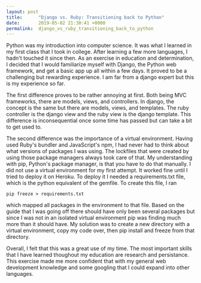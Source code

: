 ```yaml
---
layout: post
title:      "Django vs. Ruby: Transitioning back to Python"
date:       2019-05-02 21:30:41 +0000
permalink:  django_vs_ruby_transitioning_back_to_python
---
```



Python was my introduction into computer science. It was what I learned in my first class that I took in college. After learning a few more languages, I hadn't touched it since then. As an exercise in education and determination, I decided that I would familiarize myself with Django, the Python web framework, and get a basic app up all within a few days. It proved to be a challenging but rewarding experience. I am far from a django expert but this is my experience so far. 

The first difference proves to be rather annoying at first. Both being MVC frameworks, there are models, views, and controllers. In django, the concept is the same but there are models, views, and templates. The ruby controller is the django view and the ruby view is the django template. This difference is inconsequential once some time has passed but can take a bit to get used to.

The second difference was the importance of a virtual environment. Having used Ruby's bundler and JavaScript's npm, I had never had to think about what versions of packages I was using. The lockfiles that were created by using those package managers always took care of that. My understanding with pip, Python's package manager, is that you have to do that manually. I did not use a virtual environment for my first attempt. It worked fine until I tried to deploy it on Heroku. To deploy it I needed a requirements.txt file, which is the python equivalent of the gemfile. To create this file, I ran  

```
pip freeze > requirements.txt
```

which mapped all packages in the environment to that file. Based on the guide that I was going off there should have only been several packages but since I was not in an isolated virtual environment pip was finding much more than it should have. My solution was to create a new directory with a virtual environment, copy my code over, then pip install and freeze from that directory.

Overall, I felt that this was a great use of my time. The most important skills that I have learned thoughout my education are research and persistance. This exercise made me more confident that with my general web development knowledge and some googling that I could expand into other languages. 
